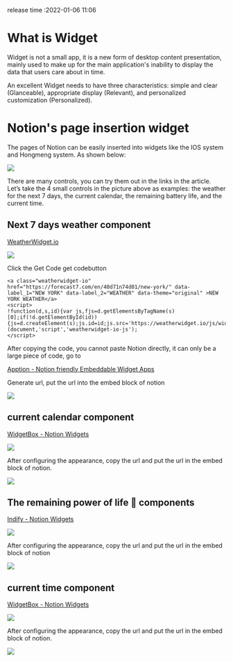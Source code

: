 release time :2022-01-06 11:06

# What is Widget
Widget is not a small app, it is a new form of desktop content presentation, mainly used to make up for the main application's inability to display the data that users care about in time.

An excellent Widget needs to have three characteristics: simple and clear (Glanceable), appropriate display (Relevant), and personalized customization (Personalized).

# Notion's page insertion widget
The pages of Notion can be easily inserted into widgets like the IOS system and Hongmeng system. As shown below:

![](2023-01-19-13-04-14.png)

There are many controls, you can try them out in the links in the article. Let’s take the 4 small controls in the picture above as examples: the weather for the next 7 days, the current calendar, the remaining battery life, and the current time.

## Next 7 days weather component
[WeatherWidget.io](https://weatherwidget.io/)

![](2023-01-19-13-04-46.png)

Click the Get Code get codebutton

    <a class="weatherwidget-io" href="https://forecast7.com/en/40d71n74d01/new-york/" data-label_1="NEW YORK" data-label_2="WEATHER" data-theme="original" >NEW YORK WEATHER</a>
    <script>
    !function(d,s,id){var js,fjs=d.getElementsByTagName(s)[0];if(!d.getElementById(id)){js=d.createElement(s);js.id=id;js.src='https://weatherwidget.io/js/widget.min.js';fjs.parentNode.insertBefore(js,fjs);}}(document,'script','weatherwidget-io-js');
    </script>

After copying the code, you cannot paste Notion directly, it can only be a large piece of code, go to

[Apption - Notion friendly Embeddable Widget Apps](https://apption.co/)

Generate url, put the url into the embed block of notion

![](2023-01-19-13-05-47.png)

## current calendar component

[WidgetBox - Notion Widgets](https://widgetbox.app/)

![](2023-01-19-13-08-20.png)

After configuring the appearance, copy the url and put the url in the embed block of notion.

![](2023-01-19-13-08-37.png)

## The remaining power of life 🔋 components
[Indify - Notion Widgets](https://indify.co/)

![](2023-01-19-13-09-01.png)

After configuring the appearance, copy the url and put the url in the embed block of notion


![](2023-01-19-13-09-13.png)

## current time component
[WidgetBox - Notion Widgets](https://widgetbox.app/)

![](2023-01-19-13-09-38.png)

After configuring the appearance, copy the url and put the url in the embed block of notion.

![](2023-01-19-13-09-56.png)

